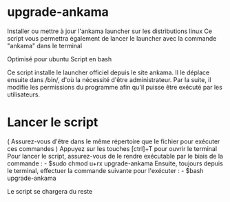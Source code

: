 # upgrade-ankama
Installer ou mettre à jour l'ankama launcher sur les distributions linux
Ce script vous permettra également de lancer le launcher avec la commande "ankama" dans le terminal

Optimisé pour ubuntu
Script en bash

Ce script installe le launcher officiel depuis le site ankama.
Il le déplace ensuite dans /bin/, d'où la nécessité d'être administrateur.
Par la suite, il modifie les permissions du programme afin qu'il puisse être exécuté par les utilisateurs.

# Lancer le script
( Assurez-vous d'être dans le même répertoire que le fichier pour exécuter ces commandes )
Appuyez sur les touches [ctrl]+T pour ouvrir le terminal
Pour lancer le script, assurez-vous de le rendre exécutable par le biais de la commande :
    - $sudo chmod u+rx upgrade-ankama
Ensuite, toujours depuis le terminal, effectuer la commande suivante pour l'exécuter :
    - $bash upgrade-ankama

Le script se chargera du reste

